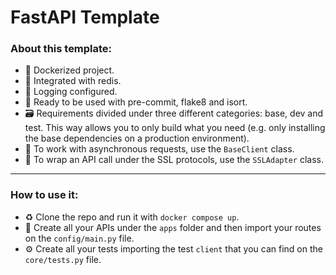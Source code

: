 # FastAPI Template

### About this template:
- 🐳 Dockerized project.
- 🏮 Integrated with redis.
- 💾 Logging configured.
- 🧹 Ready to be used with pre-commit, flake8 and isort.
- 🗃️ Requirements divided under three different categories: base, dev and test. This way allows you to only build what you need (e.g. only installing the base dependencies on a production environment).
- 🥤 To work with asynchronous requests, use the `BaseClient` class.
- 🎈 To wrap an API call under the SSL protocols, use the `SSLAdapter` class.

---

### How to use it:
- ♻️ Clone the repo and run it with `docker compose up`.
- 🎨 Create all your APIs under the `apps` folder and then import your routes on the `config/main.py` file.
- ⚙️ Create all your tests importing the test `client` that you can find on the `core/tests.py` file.
